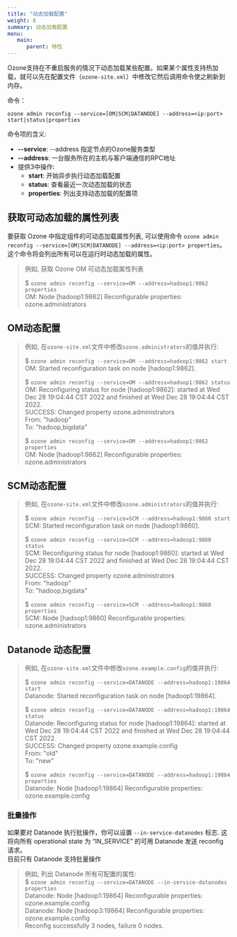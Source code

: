 ```yaml
---
title: "动态加载配置"
weight: 8
summary: 动态加载配置
menu:
   main:
      parent: 特性
---
```

<!---
  Licensed to the Apache Software Foundation (ASF) under one or more
  contributor license agreements.  See the NOTICE file distributed with
  this work for additional information regarding copyright ownership.
  The ASF licenses this file to You under the Apache License, Version 2.0
  (the "License"); you may not use this file except in compliance with
  the License.  You may obtain a copy of the License at

      http://www.apache.org/licenses/LICENSE-2.0

  Unless required by applicable law or agreed to in writing, software
  distributed under the License is distributed on an "AS IS" BASIS,
  WITHOUT WARRANTIES OR CONDITIONS OF ANY KIND, either express or implied.
  See the License for the specific language governing permissions and
  limitations under the License.
-->

Ozone支持在不重启服务的情况下动态加载某些配置。如果某个属性支持热加载，就可以先在配置文件（`ozone-site.xml`）中修改它然后调用命令使之刷新到内存。

命令：
```shell
ozone admin reconfig --service=[OM|SCM|DATANODE] --address=<ip:port> start|status|properties
```

命令项的含义:
- **--service**: --address 指定节点的Ozone服务类型
- **--address**: 一台服务所在的主机与客户端通信的RPC地址
- 提供3中操作:
    - **start**:      开始异步执行动态加载配置
    - **status**:     查看最近一次动态加载的状态
    - **properties**: 列出支持动态加载的配置项

## 获取可动态加载的属性列表
要获取 Ozone 中指定组件的可动态加载属性列表, 可以使用命令 `ozone admin reconfig --service=[OM|SCM|DATANODE] --address=<ip:port> properties`。
这个命令将会列出所有可以在运行时动态加载的属性。

> 例如, 获取 Ozone OM 可动态加载属性列表
>
>$ `ozone admin reconfig --service=OM --address=hadoop1:9862 properties`<br>
OM: Node [hadoop1:9862] Reconfigurable properties:<br>
ozone.administrators

## OM动态配置
>例如, 在`ozone-site.xml`文件中修改`ozone.administrators`的值并执行:
>
> $ `ozone admin reconfig --service=OM --address=hadoop1:9862 start`<br>
OM: Started reconfiguration task on node [hadoop1:9862].
>
>$ `ozone admin reconfig --service=OM --address=hadoop1:9862 status`<br>
OM: Reconfiguring status for node [hadoop1:9862]: started at Wed Dec 28 19:04:44 CST 2022 and finished at Wed Dec 28 19:04:44 CST 2022.<br>
SUCCESS: Changed property ozone.administrators<br>
From: "hadoop"<br>
To: "hadoop,bigdata"
>
> $ `ozone admin reconfig --service=OM --address=hadoop1:9862 properties`<br>
OM: Node [hadoop1:9862] Reconfigurable properties:<br>
ozone.administrators

## SCM动态配置
>例如, 在`ozone-site.xml`文件中修改`ozone.administrators`的值并执行:
>
> $ `ozone admin reconfig --service=SCM --address=hadoop1:9860 start`<br>
SCM: Started reconfiguration task on node [hadoop1:9860].
>
>$ `ozone admin reconfig --service=SCM --address=hadoop1:9860 status`<br>
SCM: Reconfiguring status for node [hadoop1:9860]: started at Wed Dec 28 19:04:44 CST 2022 and finished at Wed Dec 28 19:04:44 CST 2022.<br>
SUCCESS: Changed property ozone.administrators<br>
From: "hadoop"<br>
To: "hadoop,bigdata"
>
> $ `ozone admin reconfig --service=SCM --address=hadoop1:9860 properties`<br>
SCM: Node [hadoop1:9860] Reconfigurable properties:<br>
ozone.administrators


## Datanode 动态配置
>例如, 在`ozone-site.xml`文件中修改`ozone.example.config`的值并执行:
>
> $ `ozone admin reconfig --service=DATANODE --address=hadoop1:19864 start`<br>
Datanode: Started reconfiguration task on node [hadoop1:19864].
>
>$ `ozone admin reconfig --service=DATANODE --address=hadoop1:19864 status`<br>
Datanode: Reconfiguring status for node [hadoop1:19864]: started at Wed Dec 28 19:04:44 CST 2022 and finished at Wed Dec 28 19:04:44 CST 2022.<br>
SUCCESS: Changed property ozone.example.config<br>
From: "old"<br>
To: "new"
>
> $ `ozone admin reconfig --service=DATANODE --address=hadoop1:19864 properties`<br>
Datanode: Node [hadoop1:19864] Reconfigurable properties:<br>
ozone.example.config


### 批量操作
如果要对 Datanode 执行批操作，你可以设置 `--in-service-datanodes` 标志.
这将向所有 operational state 为 “IN_SERVICE” 的可用 Datanode 发送 reconfig 请求。<br>
目前只有 Datanode 支持批量操作


>例如, 列出 Datanode 所有可配置的属性:<br>
> $ `ozone admin reconfig --service=DATANODE --in-service-datanodes properties`<br>
Datanode: Node [hadoop1:19864] Reconfigurable properties:<br>
ozone.example.config<br>
Datanode: Node [hadoop3:19864] Reconfigurable properties:<br>
ozone.example.config<br>
Reconfig successfully 3 nodes, failure 0 nodes.<br>